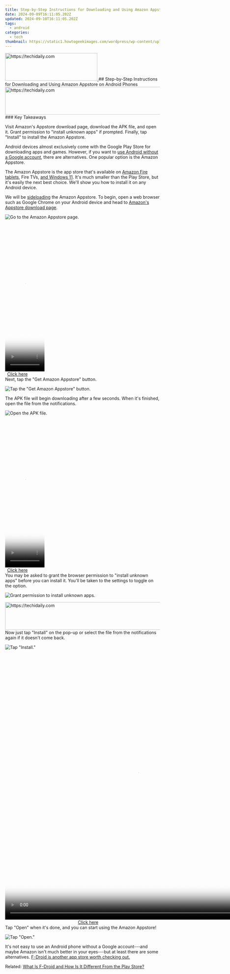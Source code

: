 ```yaml
---
title: Step-by-Step Instructions for Downloading and Using Amazon Appstore on Android Phones
date: 2024-09-09T16:11:05.202Z
updated: 2024-09-10T16:11:05.202Z
tags:
  - android
categories:
  - tech
thumbnail: https://static1.howtogeekimages.com/wordpress/wp-content/uploads/2022/12/Amazon-Appstore.jpg
---
```


<!-- affiliate ads begin -->
<a href="https://review-au.sjv.io/c/5597632/2098704/14409" target="_top" id="2098704">
  <img src="//a.impactradius-go.com/display-ad/14409-2098704" border="0" alt="https://techidaily.com" width="300" height="90"/>
</a>
<img height="0" width="0" src="https://review-au.sjv.io/i/5597632/2098704/14409" style="position:absolute;visibility:hidden;" border="0" />
<!-- affiliate ads end -->
## Step-by-Step Instructions for Downloading and Using Amazon Appstore on Android Phones

<!-- affiliate ads begin -->
<a href="https://appsumo.8odi.net/c/5597632/2118312/7443" target="_top" id="2118312">
  <img src="//a.impactradius-go.com/display-ad/7443-2118312" border="0" alt="https://techidaily.com" width="728" height="90"/>
</a>
<img height="0" width="0" src="https://appsumo.8odi.net/i/5597632/2118312/7443" style="position:absolute;visibility:hidden;" border="0" />
<!-- affiliate ads end -->
### Key Takeaways

 Visit Amazon's Appstore download page, download the APK file, and open it. Grant permission to "install unknown apps" if prompted. Finally, tap "Install" to install the Amazon Appstore.

 Android devices almost exclusively come with the Google Play Store for downloading apps and games. However, if you want to [use Android without a Google account](https://screen-capture.techidaily.com/new-2024-approved-beyondbaselinecameras-whats-upnext/), there are alternatives. One popular option is the Amazon Appstore.

 The Amazon Appstore is the app store that's available on [Amazon Fire tablets](https://video-screen-grab.techidaily.com/updated-elite-recording-tech-top-10-cam-devices-windows-11-for-2024/), Fire TVs, [and Windows 11](https://fake-location.techidaily.com/what-are-location-permissions-life360-on-vivo-y27-4g-drfone-by-drfone-virtual-android/). It's much smaller than the Play Store, but it's easily the next best choice. We'll show you how to install it on any Android device.

 We will be [sideloading](https://facebook-video-content.techidaily.com/updated-unlock-premium-quality-streaming-on-the-worlds-largest-network/) the Amazon Appstore. To begin, open a web browser such as Google Chrome on your Android device and head to [Amazon's Appstore download page](https://www.amazon.com/gp/mas/get/amazonapp?tag=htg-v2-74fj8bi-20&ascsubtag=UUhtgUeUpU203159&asc%5Frefurl=https%3A%2F%2Fwww.howtogeek.com%2F856663%2Fhow-to-install-the-amazon-appstore-on-an-android-phone%2F&asc%5Fcampaign=Short-Term).

![Go to the Amazon Appstore page.](https://static1.howtogeekimages.com/wordpress/wp-content/uploads/2022/12/2022-12-22_14-20-49.jpg) 

<!-- affiliate ads begin -->
<span id="1993651">
					<video width="128" height="480" style="cursor:pointer"
           poster="//a.impactradius-go.com/display-clicktoplayimage/1993651.png"
           onclick="if(!this.playClicked){this.play();this.setAttribute('controls',true);this.playClicked=true;}">
	   <source src="//a.impactradius-go.com/display-ad/22993-1993651">
	   <img src="//a.impactradius-go.com/display-clicktoplayimage/1993651.png" style="border: none; height: 100%; width: 100%; object-fit: contain">
	</video>
	<div style="width:80px;text-align:center"><a href="javascript:window.open(decodeURIComponent('https%3A%2F%2Fhomestyler.sjv.io%2Fc%2F5597632%2F1993651%2F22993'), '_blank');void(0);">Click here</a></div>
</span>
<img height="0" width="0" src="https://imp.pxf.io/i/5597632/1993651/22993" style="position:absolute;visibility:hidden;" border="0" />
<!-- affiliate ads end -->
 Next, tap the "Get Amazon Appstore" button.

![Tap the "Get Amazon Appstore" button.](https://static1.howtogeekimages.com/wordpress/wp-content/uploads/2022/12/2022-12-22_14-08-35.jpg) 

 The APK file will begin downloading after a few seconds. When it's finished, open the file from the notifications.

![Open the APK file.](https://static1.howtogeekimages.com/wordpress/wp-content/uploads/2022/12/2022-12-22_14-20-03.jpg) 

<!-- affiliate ads begin -->
<span id="1975658">
					<video width="128" height="480" style="cursor:pointer"
           poster="//a.impactradius-go.com/display-clicktoplayimage/1975658.png"
           onclick="if(!this.playClicked){this.play();this.setAttribute('controls',true);this.playClicked=true;}">
	   <source src="//a.impactradius-go.com/display-ad/22993-1975658">
	   <img src="//a.impactradius-go.com/display-clicktoplayimage/1975658.png" style="border: none; height: 100%; width: 100%; object-fit: contain">
	</video>
	<div style="width:80px;text-align:center"><a href="javascript:window.open(decodeURIComponent('https%3A%2F%2Fhomestyler.sjv.io%2Fc%2F5597632%2F1975658%2F22993'), '_blank');void(0);">Click here</a></div>
</span>
<img height="0" width="0" src="https://imp.pxf.io/i/5597632/1975658/22993" style="position:absolute;visibility:hidden;" border="0" />
<!-- affiliate ads end -->
 You may be asked to grant the browser permission to "install unknown apps" before you can install it. You'll be taken to the settings to toggle on the option.

![Grant permission to install unknown apps.](https://static1.howtogeekimages.com/wordpress/wp-content/uploads/2022/12/2022-12-22_14-24-38.jpg) 

<!-- affiliate ads begin -->
<a href="https://ephamedtechinc.pxf.io/c/5597632/2137211/26400" target="_top" id="2137211">
  <img src="//a.impactradius-go.com/display-ad/26400-2137211" border="0" alt="https://techidaily.com" width="728" height="90"/>
</a>
<img height="0" width="0" src="https://ephamedtechinc.pxf.io/i/5597632/2137211/26400" style="position:absolute;visibility:hidden;" border="0" />
<!-- affiliate ads end -->
 Now just tap "Install" on the pop-up or select the file from the notifications again if it doesn't come back.

![Tap "Install."](https://static1.howtogeekimages.com/wordpress/wp-content/uploads/2022/12/2022-12-22_14-23-32.jpg) 

<!-- affiliate ads begin -->
<span id="1484963">
					<video width="864" height="864" style="cursor:pointer"
           poster="//a.impactradius-go.com/display-clicktoplayimage/1484963.png"
           onclick="if(!this.playClicked){this.play();this.setAttribute('controls',true);this.playClicked=true;}">
	   <source src="//a.impactradius-go.com/display-ad/16446-1484963">
	   <img src="//a.impactradius-go.com/display-clicktoplayimage/1484963.png" style="border: none; height: 100%; width: 100%; object-fit: contain">
	</video>
	<div style="width:540px;text-align:center"><a href="javascript:window.open(decodeURIComponent('https%3A%2F%2Flaganoo.pxf.io%2Fc%2F5597632%2F1484963%2F16446'), '_blank');void(0);">Click here</a></div>
</span>
<img height="0" width="0" src="https://imp.pxf.io/i/5597632/1484963/16446" style="position:absolute;visibility:hidden;" border="0" />
<!-- affiliate ads end -->
 Tap "Open" when it's done, and you can start using the Amazon Appstore!

![Tap "Open."](https://static1.howtogeekimages.com/wordpress/wp-content/uploads/2022/12/2022-12-22_14-24-10.jpg) 

 It's not easy to use an Android phone without a Google account---and maybe Amazon isn't much better in your eyes---but at least there are some alternatives. [F-Droid is another app store worth checking out.](https://desktop-recording.techidaily.com/new-2024-approved-lenovo-laptop-screen-logging-made-easy/) 

Related: [What Is F-Droid and How Is It Different From the Play Store?](https://desktop-recording.techidaily.com/new-2024-approved-lenovo-laptop-screen-logging-made-easy/)

<ins class="adsbygoogle"
     style="display:block"
     data-ad-format="autorelaxed"
     data-ad-client="ca-pub-7571918770474297"
     data-ad-slot="1223367746"></ins>



<ins class="adsbygoogle"
     style="display:block"
     data-ad-client="ca-pub-7571918770474297"
     data-ad-slot="8358498916"
     data-ad-format="auto"
     data-full-width-responsive="true"></ins>


